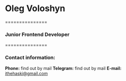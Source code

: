 # Oleg Voloshyn
===============
### Junior Frontend Developer
===============
### Contact information:
**Phone:** find out by mail
**Telegram:** find out by mail
**E-mail:** ithehaski@gmail.com